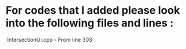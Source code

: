 ﻿# For codes that I added please look into the following files and lines :
﻿
﻿IntersectionUI.cpp - From line 303 
